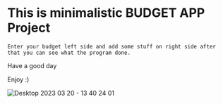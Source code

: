 # This is minimalistic BUDGET APP Project
```
Enter your budget left side and add some stuff on right side after that you can see what the program done.
```

Have a good day

Enjoy :)

![Desktop 2023 03 20 - 13 40 24 01](https://user-images.githubusercontent.com/103891036/226318098-e645357e-b31c-4b23-b2f6-2571446477a7.gif)
